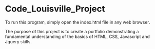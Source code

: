 # Code_Louisville_Project

To run this program, simply open the index.html file in any web browser.

The purpose of this project is to create a portfolio demonstrating a fundamental understanding of the basics of HTML, CSS, Javascript and Jquery skills. 
